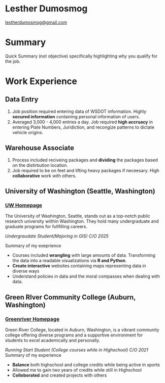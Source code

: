 # Lesther Dumosmog

lestherdumosmog@gmail.com


# Summary

Quick Summary (not objective) specifically highlighting why you qualify for the job.

# Work Experience
## Data Entry
1. Job position required entering data of WSDOT information. Highly **secured information** containing personal information of users. 
2. Averaged 3,000 - 4,000 entries a day. Job required **high accruacy** in entering Plate Numbers, Juridiction, and recongize patterns to dictate vehicle origins.

## Warehouse Associate
1. Process included reciveing packages and **dividing** the packages based on the distirbution location.
2. Job required to be on feet and lifting heavy packages if neceesary. High **collaborative** work with others. 

## University of Washington (Seattle, Washington)

### [UW Homepage](https://www.washington.edu/) 

The University of Washington, Seattle, stands out as a top-notch public research university wiithin Washington. They hold many undergraduate and graduate programs for fullfilling careers. 

*Undergraudate Student(Majoring in GIS) C/O 2025*

Summary of my exeprience

- Courses included **wrangling** with large amounts of data. Transforming the data into a readable visualizations via **R and Python**.
- **Create interactive** websites containing maps representing data in diverse ways
- Understand policies in data and the moral compasses when dealing with data.

## Green RIver Community College (Auburn, Washington)
### [Greenriver Homepage](https://www.greenriver.edu/)


Green River College, located in Auburn, Washington, is a vibrant community college offering diverse programs and a supportive environment for students to excel academically and personally.

*Running Start Student (College courses while in Highschool) C/O 2021*
Summary of my experience

- **Balance** both highschool and college credits while being active in sports
- Allowed me to gain two years of credits while still in Highschool
- **Colloborated** and created projects with others